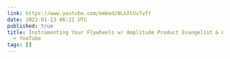 ```yaml
---
link: https://www.youtube.com/embed/NLkXtUv7vfY
date: 2022-01-13 06:21 UTC
published: true
title: Instrumenting Your Flywheels w/ Amplitude Product Evangelist & Coach John Cutler
  - YouTube
tags: []
---
```



